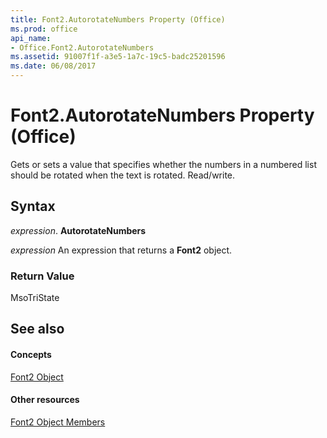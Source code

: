 ```yaml
---
title: Font2.AutorotateNumbers Property (Office)
ms.prod: office
api_name:
- Office.Font2.AutorotateNumbers
ms.assetid: 91007f1f-a3e5-1a7c-19c5-badc25201596
ms.date: 06/08/2017
---
```



# Font2.AutorotateNumbers Property (Office)

Gets or sets a value that specifies whether the numbers in a numbered list should be rotated when the text is rotated. Read/write.


## Syntax

 _expression_. **AutorotateNumbers**

 _expression_ An expression that returns a **Font2** object.


### Return Value

MsoTriState


## See also


#### Concepts


[Font2 Object](font2-object-office.md)
#### Other resources


[Font2 Object Members](font2-members-office.md)

